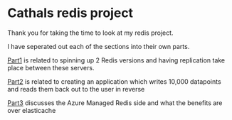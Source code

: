 # Cathals redis project

Thank you for taking the time to look at my redis project.

I have seperated out each of the sections into their own parts.

[Part1](https://github.com/cathalaherne2/redis/tree/main/Part1) is related to spinning up 2 Redis versions and having replication take place between these servers.

[Part2](https://github.com/cathalaherne2/redis/tree/main/Part2) is related to creating an application which writes 10,000 datapoints and reads them back out to the user in reverse

[Part3](https://github.com/cathalaherne2/redis/tree/main/Part3) discusses the Azure Managed Redis side and what the benefits are over elasticache
